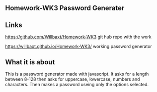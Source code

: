 ## Homework-WK3 Password Generater

## Links
https://github.com/Willbaxt/Homework-WK3   git hub repo with the work

https://willbaxt.github.io/Homework-WK3/    working password generator

## What it is about
This is a password generator made with javascript. It asks for a length between 8-128 then asks for 
uppercase, lowercase, numbers and characters. Then makes a password useing only the options selected.

##



